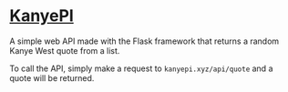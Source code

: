 # [KanyePI](https://kanyepi.xyz/)
A simple web API made with the Flask framework that returns a random Kanye West quote from a list.

To call the API, simply make a request to `kanyepi.xyz/api/quote` and a quote will be returned.
